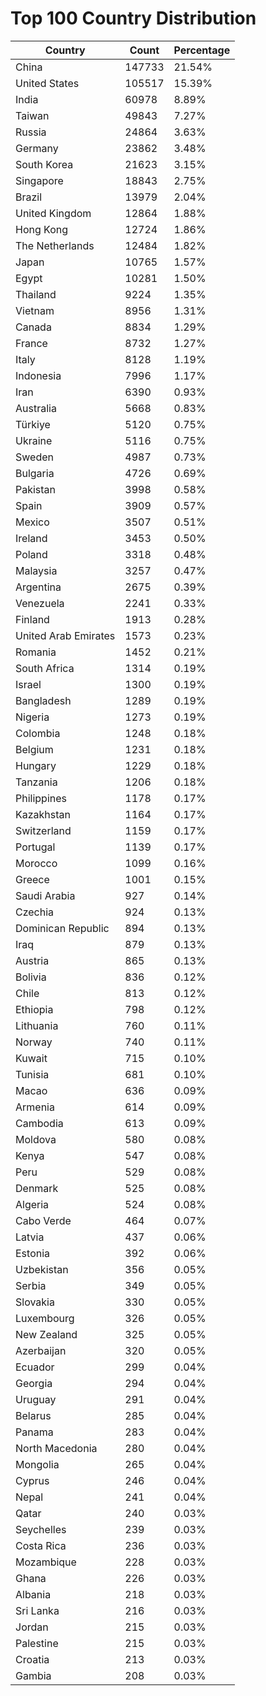 # Top 100 Country Distribution
| Country | Count | Percentage |
|----|----|----|
| China | 147733 | 21.54% |
| United States | 105517 | 15.39% |
| India | 60978 | 8.89% |
| Taiwan | 49843 | 7.27% |
| Russia | 24864 | 3.63% |
| Germany | 23862 | 3.48% |
| South Korea | 21623 | 3.15% |
| Singapore | 18843 | 2.75% |
| Brazil | 13979 | 2.04% |
| United Kingdom | 12864 | 1.88% |
| Hong Kong | 12724 | 1.86% |
| The Netherlands | 12484 | 1.82% |
| Japan | 10765 | 1.57% |
| Egypt | 10281 | 1.50% |
| Thailand | 9224 | 1.35% |
| Vietnam | 8956 | 1.31% |
| Canada | 8834 | 1.29% |
| France | 8732 | 1.27% |
| Italy | 8128 | 1.19% |
| Indonesia | 7996 | 1.17% |
| Iran | 6390 | 0.93% |
| Australia | 5668 | 0.83% |
| Türkiye | 5120 | 0.75% |
| Ukraine | 5116 | 0.75% |
| Sweden | 4987 | 0.73% |
| Bulgaria | 4726 | 0.69% |
| Pakistan | 3998 | 0.58% |
| Spain | 3909 | 0.57% |
| Mexico | 3507 | 0.51% |
| Ireland | 3453 | 0.50% |
| Poland | 3318 | 0.48% |
| Malaysia | 3257 | 0.47% |
| Argentina | 2675 | 0.39% |
| Venezuela | 2241 | 0.33% |
| Finland | 1913 | 0.28% |
| United Arab Emirates | 1573 | 0.23% |
| Romania | 1452 | 0.21% |
| South Africa | 1314 | 0.19% |
| Israel | 1300 | 0.19% |
| Bangladesh | 1289 | 0.19% |
| Nigeria | 1273 | 0.19% |
| Colombia | 1248 | 0.18% |
| Belgium | 1231 | 0.18% |
| Hungary | 1229 | 0.18% |
| Tanzania | 1206 | 0.18% |
| Philippines | 1178 | 0.17% |
| Kazakhstan | 1164 | 0.17% |
| Switzerland | 1159 | 0.17% |
| Portugal | 1139 | 0.17% |
| Morocco | 1099 | 0.16% |
| Greece | 1001 | 0.15% |
| Saudi Arabia | 927 | 0.14% |
| Czechia | 924 | 0.13% |
| Dominican Republic | 894 | 0.13% |
| Iraq | 879 | 0.13% |
| Austria | 865 | 0.13% |
| Bolivia | 836 | 0.12% |
| Chile | 813 | 0.12% |
| Ethiopia | 798 | 0.12% |
| Lithuania | 760 | 0.11% |
| Norway | 740 | 0.11% |
| Kuwait | 715 | 0.10% |
| Tunisia | 681 | 0.10% |
| Macao | 636 | 0.09% |
| Armenia | 614 | 0.09% |
| Cambodia | 613 | 0.09% |
| Moldova | 580 | 0.08% |
| Kenya | 547 | 0.08% |
| Peru | 529 | 0.08% |
| Denmark | 525 | 0.08% |
| Algeria | 524 | 0.08% |
| Cabo Verde | 464 | 0.07% |
| Latvia | 437 | 0.06% |
| Estonia | 392 | 0.06% |
| Uzbekistan | 356 | 0.05% |
| Serbia | 349 | 0.05% |
| Slovakia | 330 | 0.05% |
| Luxembourg | 326 | 0.05% |
| New Zealand | 325 | 0.05% |
| Azerbaijan | 320 | 0.05% |
| Ecuador | 299 | 0.04% |
| Georgia | 294 | 0.04% |
| Uruguay | 291 | 0.04% |
| Belarus | 285 | 0.04% |
| Panama | 283 | 0.04% |
| North Macedonia | 280 | 0.04% |
| Mongolia | 265 | 0.04% |
| Cyprus | 246 | 0.04% |
| Nepal | 241 | 0.04% |
| Qatar | 240 | 0.03% |
| Seychelles | 239 | 0.03% |
| Costa Rica | 236 | 0.03% |
| Mozambique | 228 | 0.03% |
| Ghana | 226 | 0.03% |
| Albania | 218 | 0.03% |
| Sri Lanka | 216 | 0.03% |
| Jordan | 215 | 0.03% |
| Palestine | 215 | 0.03% |
| Croatia | 213 | 0.03% |
| Gambia | 208 | 0.03% |
